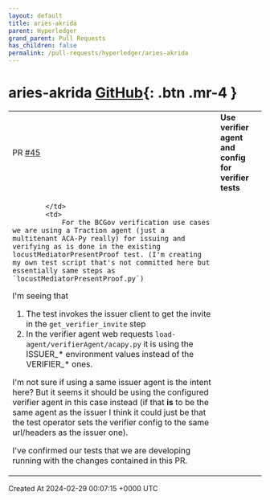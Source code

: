 ```yaml
---
layout: default
title: aries-akrida
parent: Hyperledger
grand_parent: Pull Requests
has_children: false
permalink: /pull-requests/hyperledger/aries-akrida
---
```


# aries-akrida <span class="fs-3 right-align">[GitHub](https://github.com/hyperledger/aries-akrida){: .btn .mr-4 }</span>


<div>
    <table>
        <tr>
            <td>
                PR <a href="https://github.com/hyperledger/aries-akrida/pull/45" class=".btn">#45</a>
            </td>
            <td>
                <b>
                    Use verifier agent and config for verifier tests
                </b>
            </td>
        </tr>
        <tr>
            <td>
                
            </td>
            <td>
                For the BCGov verification use cases we are using a Traction agent (just a multitenant ACA-Py really) for issuing and verifying as is done in the existing locustMediatorPresentProof test. (I'm creating my own test script that's not committed here but essentially same steps as `locustMediatorPresentProof.py`)

I'm seeing that 

1. The test invokes the issuer client to get the invite in the `get_verifier_invite` step
2. In the verifier agent web requests `load-agent/verifierAgent/acapy.py` it is using the ISSUER_* environment values instead of the VERIFIER_* ones.

I'm not sure if using a same issuer agent is the intent here? But it seems it should be using the configured verifier agent in this case instead (if that **is** to be the same agent as the issuer I think it could just be that the test operator sets the verifier config to the same url/headers as the issuer one).

I've confirmed our tests that we are developing running with the changes contained in this PR. 
            </td>
        </tr>
    </table>
    <div class="right-align">
        Created At 2024-02-29 00:07:15 +0000 UTC
    </div>
</div>

